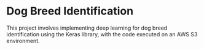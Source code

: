 # Dog Breed Identification
This project involves implementing deep learning for dog breed identification using the Keras library, with the code executed on an AWS S3 environment.
